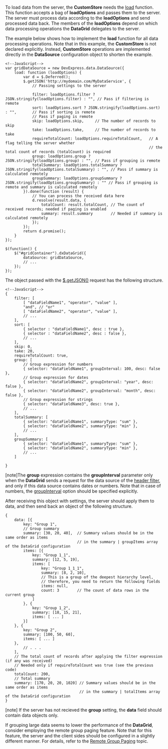 To load data from the server, the **CustomStore** needs the [load](/api-reference/30%20Data%20Layer/CustomStore/1%20Configuration/load.md '/Documentation/ApiReference/Data_Layer/CustomStore/Configuration/#load') function. This function accepts a bag of **loadOptions** and passes them to the server. The server must process data according to the **loadOptions** and send processed data back. The members of the **loadOptions** depend on which data processing operations the **DataGrid** delegates to the server. 

The example below shows how to implement the **load** function for all data processing operations. Note that in this example, the **CustomStore** is not declared explicitly. Instead, **CustomStore** operations are implemented directly in the **DataSource** configuration object to shorten the example.

    <!--JavaScript-->
    var gridDataSource = new DevExpress.data.DataSource({
        load: function (loadOptions) {
            var d = $.Deferred();
            $.getJSON('http://mydomain.com/MyDataService', {  
                // Passing settings to the server

                filter: loadOptions.filter ? JSON.stringify(loadOptions.filter) : "", // Pass if filtering is remote
                sort: loadOptions.sort ? JSON.stringify(loadOptions.sort) : "",       // Pass if sorting is remote
                // Pass if paging is remote
                skip: loadOptions.skip,     // The number of records to skip
                take: loadOptions.take,     // The number of records to take
                requireTotalCount: loadOptions.requireTotalCount,   // A flag telling the server whether
                                                                    // the total count of records (totalCount) is required
                group: loadOptions.group ? JSON.stringify(loadOptions.group) : "", // Pass if grouping is remote
                totalSummary: loadOptions.totalSummary ? JSON.stringify(loadOptions.totalSummary) : "", // Pass if summary is calculated remotely
                groupSummary: loadOptions.groupSummary ? JSON.stringify(loadOptions.groupSummary) : "" // Pass if grouping is remote and summary is calculated remotely
            }).done(function (result) {
                // You can process the received data here
                d.resolve(result.data, { 
                    totalCount: result.totalCount, // The count of received records; needed if paging is enabled
                    summary: result.summary        // Needed if summary is calculated remotely
                });
            });
            return d.promise();
        }
    });

    $(function() {
        $("#gridContainer").dxDataGrid({
            dataSource: gridDataSource,
            // ...
        });
    });

The object passed with the [$.getJSON()](https://api.jquery.com/jquery.getjson) request has the following structure.

    <!--JavaScript-->
    {
        filter: [
            [ "dataFieldName1", "operator", "value" ],
            "and", // "or"
            [ "dataFieldName2", "operator", "value" ],
            // ...
        ],
        sort: [
            { selector : "dataFieldName1", desc : true },
            { selector : "dataFieldName2", desc : false },
            // ...
        ],
        skip: 0,
        take: 20,
        requireTotalCount: true,
        group: [
            // Group expression for numbers
            { selector: "dataFieldName1", groupInterval: 100, desc: false },
            // Group expression for dates
            { selector: "dataFieldName2", groupInterval: "year", desc: false },
            { selector: "dataFieldName2", groupInterval: "month", desc: false },
            // Group expression for strings
            { selector: "dataFieldName3", desc: true },
            // ...
        ],
        totalSummary: [
            { selector: "dataFieldName1", summaryType: "sum" }, 
            { selector: "dataFieldName2", summaryType: "min" },
            // ... 
        ],
        groupSummary: [
            { selector: "dataFieldName1", summaryType: "sum" }, 
            { selector: "dataFieldName2", summaryType: "min" },
            // ... 
        ]
        
    }

[note]The **group** expression contains the **groupInterval** parameter only when the **DataGrid** sends a request for the data source of the [header filter](/concepts/05%20Widgets/DataGrid/030%20Filtering/030%20Column%20Header%20Filter.md '/Documentation/Guide/Widgets/DataGrid/Filtering/#Column_Header_Filter'), and only if this data source contains dates or numbers. Note that in case of numbers, the [groupInterval](/api-reference/10%20UI%20Widgets/dxDataGrid/1%20Configuration/columns/headerFilter/groupInterval.md '/Documentation/ApiReference/UI_Widgets/dxDataGrid/Configuration/columns/headerFilter/#groupInterval') option should be specified explicitly.

After receiving this object with settings, the server should apply them to data, and then send back an object of the following structure.

    {
        data: [{
            key: "Group 1",
            // Group summary
            summary: [30, 20, 40],  // Summary values should be in the same order as items
                                    // in the summary | groupItems array of the DataGrid configuration
            items: [{
                key: "Group 1_1",
                summary: [12, 5, 19],
                items: [
                    key: "Group 1_1_1",
                    summary: [8, 2, 10],
                    // This is a group of the deepest hierarchy level,
                    // therefore, you need to return the following fields
                    items: null,
                    count: 3        // The count of data rows in the current group
                ]
            }, {
                key: "Group 1_2",
                summary: [18, 15, 21],
                items: [ ... ]
            }]
        }, {
            key: "Group 2",
            summary: [100, 50, 60],
            items: [ ... ]
        }, 
            // . . .
        ],
        // The total count of records after applying the filter expression (if any was received)
        // Needed only if requireTotalCount was true (see the previous code)
        totalCount: 200,
        // Total summary 
        summary: [170, 20, 20, 1020] // Summary values should be in the same order as items
                                     // in the summary | totalItems array of the DataGrid configuration
    }

[note] If the server has not recieved the **group** setting, the **data** field should contain data objects only.

If grouping large data seems to lower the performance of the **DataGrid**, consider employing the remote group paging feature. Note that for this feature, the server and the client sides should be configured in a slightly different manner. For details, refer to the [Remote Group Paging](/concepts/05%20Widgets/DataGrid/013%20Features%20for%20Remote%20Data/010%20Remote%20Group%20Paging.md '/Documentation/Guide/Widgets/DataGrid/Features_for_Remote_Data/Remote_Group_Paging/') topic.